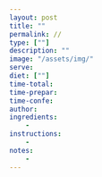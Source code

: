 ```yaml
---
layout: post
title: ""
permalink: //
type: [""]
description: ""
image: "/assets/img/"
serve:
diet: [""]
time-total: 
time-prepar: 
time-confe: 
author: 
ingredients:
    - 
instructions:
    - 
notes:
    - 
---
```


